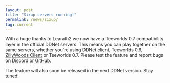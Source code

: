 ```yaml
---
layout: post
title: "Sixup servers running!"
permalink: /news/sixup/
tag: current
---
```


With a huge thanks to Learath2 we now have a Teeworlds 0.7 compatibility layer in the official DDNet servers. This means you can play together on the same servers, whether you're using DDNet client, Teeworlds 0.6, [ZillyWoods Client](https://zillywoods.github.io/ZillyWoods-web/) or Teeworlds 0.7. Please test the feature and report bugs on [Discord](https://ddnet.tw/discord) or [GitHub](https://github.com/ddnet/ddnet/issues/).

The feature will also soon be released in the next DDNet version. Stay tuned!
